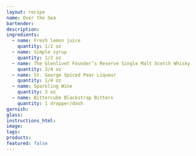 ```yaml
---
layout: recipe
name: Over the Sea
bartender:
description:
ingredients:
  - name: Fresh lemon juice
    quantity: 1/2 oz
  - name: Simple syrup
    quantity: 1/2 oz
  - name: The Glenlivet Founder’s Reserve Single Malt Scotch Whisky
    quantity: 3/4 oz
  - name: St. George Spiced Pear Liqueur
    quantity: 1/4 oz
  - name: Sparkling Wine
    quantity: 3 oz
  - name: Bittercube Blackstrap Bitters
    quantity: 1 dropper/dash
garnish:
glass:
instructions_html:
image:
tags:
products:
featured: false
---
```




